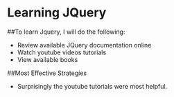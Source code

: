 # Learning JQuery
##To learn Jquery, I will do the following:
* Review available JQuery documentation online
* Watch youtube videos tutorials
* View available books

##Most Effective Strategies
* Surprisingly the youtube tutorials were most helpful.


